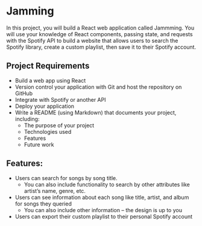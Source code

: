 # Jamming

In this project, you will build a React web application called Jammming. You will use your knowledge of React components, passing state, and requests with the Spotify API to build a website that allows users to search the Spotify library, create a custom playlist, then save it to their Spotify account.

## Project Requirements

-   Build a web app using React
-   Version control your application with Git and host the repository on GitHub
-   Integrate with Spotify or another API
-   Deploy your application
-   Write a README (using Markdown) that documents your project, including:
    -   The purpose of your project
    -   Technologies used
    -   Features
    -   Future work

## Features:

-   Users can search for songs by song title.
    -   You can also include functionality to search by other attributes like artist’s name, genre, etc.
-   Users can see information about each song like title, artist, and album for songs they queried
    -   You can also include other information – the design is up to you
-   Users can export their custom playlist to their personal Spotify account
